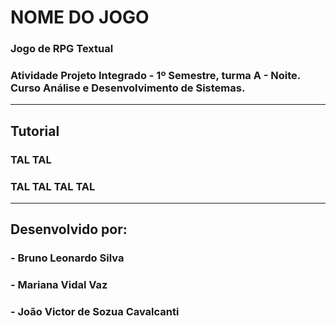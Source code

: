 # NOME DO JOGO

### Jogo de RPG Textual
### Atividade Projeto Integrado - 1º Semestre, turma A - Noite. Curso Análise e Desenvolvimento de Sistemas.

---

## Tutorial

### TAL TAL

### TAL TAL TAL TAL

---

## Desenvolvido por:
### - Bruno Leonardo Silva
### - Mariana Vidal Vaz
### - João Victor de Sozua Cavalcanti